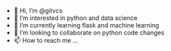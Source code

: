 - 👋 Hi, I’m @gitvcs
- 👀 I’m interested in python and data science
- 🌱 I’m currently learning flask and machine learning
- 💞️ I’m looking to collaborate on python code changes
- 📫 How to reach me ...

<!---
gitvcs/gitvcs is a ✨ special ✨ repository because its `README.md` (this file) appears on your GitHub profile.
You can click the Preview link to take a look at your changes.
--->
